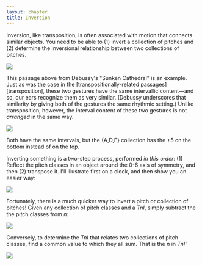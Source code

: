 ```yaml
---
layout: chapter
title: Inversion
---
```


Inversion, like transposition, is often associated with motion that connects similar objects. You need to be able to (1) invert a collection of pitches and (2) determine the inversional relationship between two collections of pitches.

[![](/images/postTonal/inversion.png)](/images/postTonal/inversion.png)

This passage above from Debussy's "Sunken Cathedral" is an example. Just as was the case in the [transpositionally-related passages][transposition], these two gestures have the same intervallic content—and so, our ears recognize them as very similar. (Debussy underscores that similarity by giving both of the gestures the same rhythmic setting.) Unlike transposition, however, the interval content of these two gestures is not *arranged* in the same way.

[![](/images/postTonal/inversionallyRelated.png)](/images/postTonal/inversionallyRelated.png)

Both have the same intervals, but the {A,D,E} collection has the +5 on the bottom instead of on the top.

Inverting something is a two-step process, performed *in this order*: (1) Reflect the pitch classes in an object around the 0-6 axis of symmetry, and then (2) transpose it. I'll illustrate first on a clock, and then show you an easier way:

[![](/images/postTonal/invertingWithAClock.png)](/images/postTonal/invertingWithAClock.png)

Fortunately, there is a much quicker way to invert a pitch or collection of pitches! Given any collection of pitch classes and a _TnI_, simply subtract the the pitch classes from _n:_

[![](/images/postTonal/differences.png)](/images/postTonal/differences.png)

Conversely, to determine the _TnI_ that relates two collections of pitch classes, find a common value to which they all sum. That is the _n_ in _TnI:_

[![](/images/postTonal/sums.png)](/images/postTonal/sums.png)
